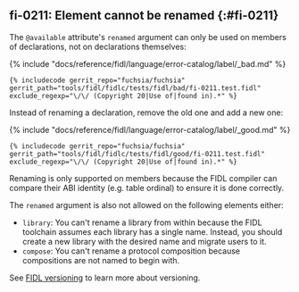 ## fi-0211: Element cannot be renamed {:#fi-0211}

The `@available` attribute's `renamed` argument can only be used on members of
declarations, not on declarations themselves:

{% include "docs/reference/fidl/language/error-catalog/label/_bad.md" %}

```fidl
{% includecode gerrit_repo="fuchsia/fuchsia" gerrit_path="tools/fidl/fidlc/tests/fidl/bad/fi-0211.test.fidl" exclude_regexp="\/\/ (Copyright 20|Use of|found in).*" %}
```

Instead of renaming a declaration, remove the old one and add a new one:

{% include "docs/reference/fidl/language/error-catalog/label/_good.md" %}

```fidl
{% includecode gerrit_repo="fuchsia/fuchsia" gerrit_path="tools/fidl/fidlc/tests/fidl/good/fi-0211.test.fidl" exclude_regexp="\/\/ (Copyright 20|Use of|found in).*" %}
```

Renaming is only supported on members because the FIDL compiler can compare
their ABI identity (e.g. table ordinal) to ensure it is done correctly.

The `renamed` argument is also not allowed on the following elements either:

* `library`: You can't rename a library from within because the FIDL toolchain
  assumes each library has a single name. Instead, you should create a new
  library with the desired name and migrate users to it.
* `compose`: You can't rename a protocol composition because compositions are
  not named to begin with.

See [FIDL versioning][fidl-versioning] to learn more about versioning.

[fidl-versioning]: /docs/reference/fidl/language/versioning.md
